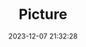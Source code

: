 ---
weight: 1
images:
- /images/edited/97.jpeg
title: Picture
date: 2023-12-07 21:32:28
tags:
- luminar
- work
---